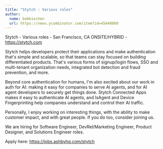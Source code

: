 ```yaml
---
title: "Stytch : Various roles"
author:
  name: bobbiechen
  url: https://news.ycombinator.com/item?id=45440809
---
```

Stytch - Various roles - San Francisco, CA ONSITE&#x2F;HYBRID - <a href="https:&#x2F;&#x2F;stytch.com" rel="nofollow">https:&#x2F;&#x2F;stytch.com</a>

Stytch helps developers protect their applications and make authentication that&#x27;s simple and scalable, so that teams can stay focused on building differentiated products. That&#x27;s various forms of signup&#x2F;login flows, SSO and multi-tenant organization needs, integrated bot detection and fraud prevention, and more.

Beyond core authentication for humans, I&#x27;m also excited about our work in auth for AI: making it easy for companies to serve AI agents, and for AI agent developers to securely get things done. Stytch Connected Apps makes it easy to authenticate AI agents, and IsAgent and Device Fingerprinting help companies understand and control their AI traffic.

Personally, I enjoy working on interesting things, with the ability to make customer impact, and with great people. If you do too, consider joining us.

We are hiring for Software Engineer, DevRel&#x2F;Marketing Engineer, Product Designer, and Solutions Engineer roles.

Apply here: <a href="https:&#x2F;&#x2F;jobs.ashbyhq.com&#x2F;stytch" rel="nofollow">https:&#x2F;&#x2F;jobs.ashbyhq.com&#x2F;stytch</a>
<JobApplication />
